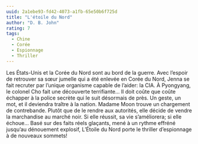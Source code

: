 ```yaml
---
uuid: 2a1ebe93-fd42-4073-a1fb-65e50b6f725d
title: "L'étoile du Nord"
author: "D. B. John"
rating: 7
tags:
  - Chine
  - Corée
  - Espionnage
  - Thriller
---
```


Les États-Unis et la Corée du Nord sont au bord de la guerre. Avec l’espoir de retrouver sa sœur jumelle qui a été enlevée en Corée du Nord, Jenna se fait recruter par l’unique organisme capable de l’aider: la CIA. À Pyongyang, le colonel Cho fait une découverte terrifiante… Il doit coûte que coûte échapper à la police secrète qui le suit désormais de près. Un geste, un mot, et il deviendra traître à la nation. Madame Moon trouve un chargement de contrebande. Plutôt que de le rendre aux autorités, elle décide de vendre la marchandise au marché noir. Si elle réussit, sa vie s’améliorera; si elle échoue… Basé sur des faits réels glaçants, mené à un rythme effréné jusqu’au dénouement explosif, L’Étoile du Nord porte le thriller d’espionnage à de nouveaux sommets!